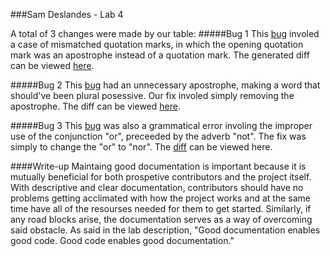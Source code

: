 ###Sam Deslandes - Lab 4  

A total of 3 changes were made by our table: 
#####Bug 1
This [bug](https://bugs.freebsd.org/bugzilla/show_bug.cgi?id=207340) involed a case of 
mismatched quotation marks, in which the opening quotation mark was an apostrophe instead 
of a quotation mark. The generated diff can be viewed [here](http://puu.sh/ndVi9/f235b91825.png).  

#####Bug 2
This [bug](https://bugs.freebsd.org/bugzilla/show_bug.cgi?id=207345) had an unnecessary 
apostrophe, making a word that should've been plural posessive. Our fix involed simply
 removing the apostrophe. The diff can be viewed [here](http://puu.sh/ndVB6/2b878ebf3e.png).  
 
#####Bug 3
This [bug](https://bugs.freebsd.org/bugzilla/show_bug.cgi?id=207353) was also a grammatical
 error involing the improper use of the conjunction "or", preceeded by the adverb "not". The 
 fix was simply to change the "or" to "nor". The [diff](http://puu.sh/niHtS/c00ad4bfe9.png) can be viewed here.  

####Write-up
Maintaing good documentation is important because it is mutually beneficial for both prospetive contributors and the project itself.
With descriptive and clear documentation, contributors should have no problems getting acclimated with how the project works and at the same time
 have all of the resourses needed for them to get started. Similarly, if any road blocks arise, the documentation serves as a way of overcoming said 
 obstacle. As said in the lab description, "Good documentation enables good code. Good code enables good documentation."
 

